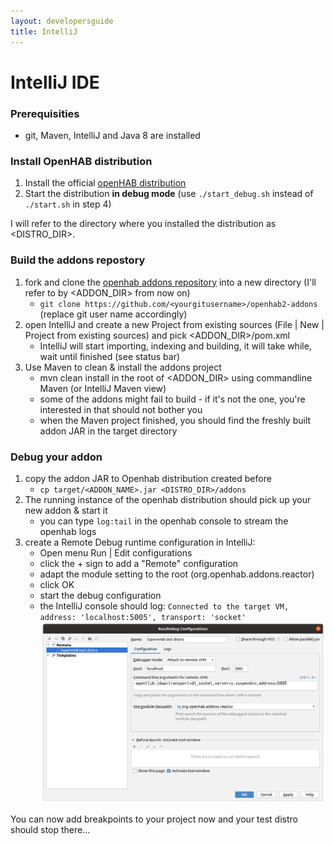 ```yaml
---
layout: developersguide
title: IntelliJ
---
```


# IntelliJ IDE

### Prerequisities
  - git, Maven, IntelliJ and Java 8 are installed

### Install OpenHAB distribution
1. Install the official [openHAB distribution](https://www.openhab.org/download/)
1. Start the distribution **in debug mode** (use `./start_debug.sh` instead of `./start.sh` in step 4)

I will refer to the directory where you installed the distribution as <DISTRO_DIR>.

### Build the addons repostory
1. fork and clone the [openhab addons repository](http://www.github.com/openhab/openhab2-addons) into a new directory (I'll refer to by <ADDON_DIR> from now on)
    - `git clone https://github.com/<yourgitusername>/openhab2-addons`  (replace git user name accordingly)
1. open IntelliJ and create a new Project from existing sources (File | New | Project from existing sources) and pick <ADDON_DIR>/pom.xml
    - IntelliJ will start importing, indexing and building, it will take while, wait until finished (see status bar)
1. Use Maven to clean & install the addons project
    - mvn clean install in the root of <ADDON_DIR> using commandline Maven (or IntelliJ Maven view)
    - some of the addons might fail to build - if it's not the one, you're interested in that should not bother you
    - when the Maven project finished, you should find the freshly built addon JAR in the target directory

### Debug your addon
1. copy the addon JAR to Openhab distribution created before
    - `cp target/<ADDON_NAME>.jar <DISTRO_DIR>/addons`
1. The running instance of the openhab distribution should pick up your new addon & start it
    - you can type `log:tail` in the openhab console to stream the openhab logs
1. create a Remote Debug runtime configuration in IntelliJ:
    - Open menu Run | Edit configurations
    - click the + sign to add a "Remote" configuration
    - adapt the module setting to the root (org.openhab.addons.reactor)
    - click OK
    - start the debug configuration
    - the IntelliJ console should log: `Connected to the target VM, address: 'localhost:5005', transport: 'socket'`
![Remote Debug Run Configuration](images/ide_setup_intellij_debug_configuration.png)

You can now add breakpoints to your project now and your test distro should stop there...

